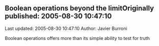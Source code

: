 ## Boolean operations beyond the limitOriginally published: 2005-08-30 10:47:10 
Last updated: 2005-08-30 10:47:10 
Author: Javier Burroni 
 
Boolean operations offers more than its simple ability to test for truth